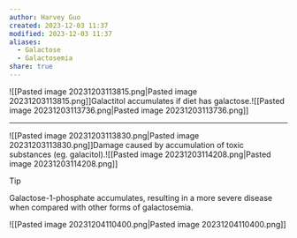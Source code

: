 ```yaml
---
author: Harvey Guo
created: 2023-12-03 11:37
modified: 2023-12-03 11:37
aliases:
  - Galactose
  - Galactosemia
share: true
---
```

![[Pasted image 20231203113815.png|Pasted image 20231203113815.png]]Galactitol accumulates if diet has galactose.![[Pasted image 20231203113736.png|Pasted image 20231203113736.png]]

---
![[Pasted image 20231203113830.png|Pasted image 20231203113830.png]]Damage caused by accumulation of toxic substances (eg. galacitol).![[Pasted image 20231203114208.png|Pasted image 20231203114208.png]]
>[!tip] 
>Galactose-1-phosphate accumulates, resulting in a more severe disease when compared with other forms of galactosemia.


![[Pasted image 20231204110400.png|Pasted image 20231204110400.png]]